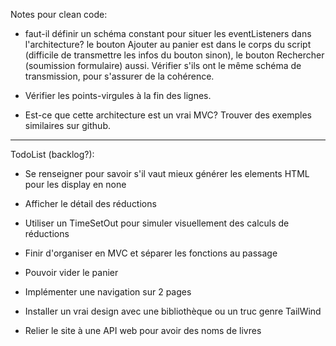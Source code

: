 Notes pour clean code:


- faut-il définir un schéma constant pour situer les eventListeners dans l'architecture? le bouton Ajouter au panier est dans le corps du script (difficile de transmettre les infos du bouton sinon), le bouton Rechercher (soumission formulaire) aussi. Vérifier s'ils ont le même schéma de transmission, pour s'assurer de la cohérence.


- Vérifier les points-virgules à la fin des lignes.

- Est-ce que cette architecture est un vrai MVC? Trouver des exemples similaires sur github.


_____________________________________________________________________________________



TodoList (backlog?):

- Se renseigner pour savoir s'il vaut mieux générer les elements HTML pour les display en none

- Afficher le détail des réductions

- Utiliser un TimeSetOut pour simuler visuellement des calculs de réductions

- Finir d'organiser en MVC et séparer les fonctions au passage

- Pouvoir vider le panier

- Implémenter une navigation sur 2 pages

- Installer un vrai design avec une bibliothèque ou un truc genre TailWind

- Relier le site à une API web pour avoir des noms de livres